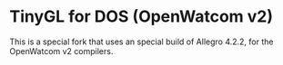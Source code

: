 # TinyGL for DOS (OpenWatcom v2)

This is a special fork that uses an special build of Allegro 4.2.2, for the OpenWatcom v2 compilers.